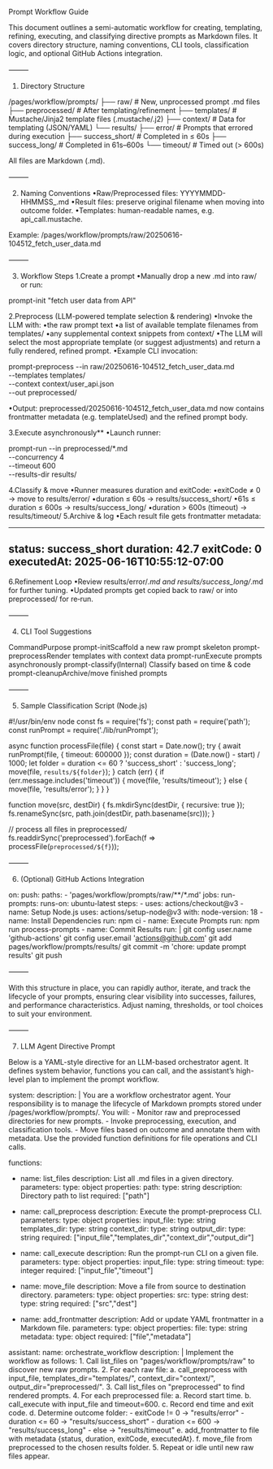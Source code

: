 Prompt Workflow Guide

This document outlines a semi-automatic workflow for creating, templating, refining, executing, and classifying directive prompts as Markdown files. It covers directory structure, naming conventions, CLI tools, classification logic, and optional GitHub Actions integration.

⸻

1. Directory Structure

/pages/workflow/prompts/
├── raw/                   # New, unprocessed prompt .md files
├── preprocessed/          # After templating/refinement
├── templates/             # Mustache/Jinja2 template files (.mustache/.j2)
├── context/               # Data for templating (JSON/YAML)
└── results/
    ├── error/             # Prompts that errored during execution
    ├── success_short/     # Completed in ≤ 60s
    ├── success_long/      # Completed in 61s–600s
    └── timeout/           # Timed out (> 600s)

All files are Markdown (.md).

⸻

2. Naming Conventions
•Raw/Preprocessed files: YYYYMMDD-HHMMSS_<slug>.md
•Result files: preserve original filename when moving into outcome folder.
•Templates: human-readable names, e.g. api_call.mustache.

Example: /pages/workflow/prompts/raw/20250616-104512_fetch_user_data.md

⸻

3. Workflow Steps
1.Create a prompt
•Manually drop a new .md into raw/ or run:

prompt-init "fetch user data from API"

2.Preprocess (LLM-powered template selection & rendering)
•Invoke the LLM with:
•the raw prompt text
•a list of available template filenames from templates/
•any supplemental context snippets from context/
•The LLM will select the most appropriate template (or suggest adjustments) and return a fully rendered, refined prompt.
•Example CLI invocation:

prompt-preprocess --in raw/20250616-104512_fetch_user_data.md \
                  --templates templates/ \
                  --context context/user_api.json \
                  --out preprocessed/

•Output: preprocessed/20250616-104512_fetch_user_data.md now contains frontmatter metadata (e.g. templateUsed) and the refined prompt body.

3.Execute asynchronously**
•Launch runner:

prompt-run --in preprocessed/*.md \
           --concurrency 4 \
           --timeout 600 \
           --results-dir results/

4.Classify & move
•Runner measures duration and exitCode:
•exitCode ≠ 0 → move to results/error/
•duration ≤ 60s → results/success_short/
•61s ≤ duration ≤ 600s → results/success_long/
•duration > 600s (timeout) → results/timeout/
5.Archive & log
•Each result file gets frontmatter metadata:

---
status: success_short
duration: 42.7
exitCode: 0
executedAt: 2025-06-16T10:55:12-07:00
---

6.Refinement Loop
•Review results/error/*.md and results/success_long/*.md for further tuning.
•Updated prompts get copied back to raw/ or into preprocessed/ for re‑run.

⸻

4. CLI Tool Suggestions

CommandPurpose
prompt-initScaffold a new raw prompt skeleton
prompt-preprocessRender templates with context data
prompt-runExecute prompts asynchronously
prompt-classify(Internal) Classify based on time & code
prompt-cleanupArchive/move finished prompts

⸻

5. Sample Classification Script (Node.js)

#!/usr/bin/env node
const fs = require('fs');
const path = require('path');
const runPrompt = require('./lib/runPrompt');

async function processFile(file) {
  const start = Date.now();
  try {
    await runPrompt(file, { timeout: 600000 });
    const duration = (Date.now() - start) / 1000;
    let folder = duration <= 60 ? 'success_short' : 'success_long';
    move(file, `results/${folder}`);
  } catch (err) {
    if (err.message.includes('timeout')) {
      move(file, 'results/timeout');
    } else {
      move(file, 'results/error');
    }
  }
}

function move(src, destDir) {
  fs.mkdirSync(destDir, { recursive: true });
  fs.renameSync(src, path.join(destDir, path.basename(src)));
}

// process all files in preprocessed/
fs.readdirSync('preprocessed').forEach(f => processFile(`preprocessed/${f}`));

⸻

6. (Optional) GitHub Actions Integration

on:
  push:
    paths:
      - 'pages/workflow/prompts/raw/**/*.md'
jobs:
  run-prompts:
    runs-on: ubuntu-latest
    steps:
      - uses: actions/checkout@v3
      - name: Setup Node.js
        uses: actions/setup-node@v3
        with:
          node-version: 18
      - name: Install Dependencies
        run: npm ci
      - name: Execute Prompts
        run: npm run process-prompts
      - name: Commit Results
        run: |
          git config user.name 'github-actions'
          git config user.email 'actions@github.com'
          git add pages/workflow/prompts/results/
          git commit -m 'chore: update prompt results'
          git push

⸻

With this structure in place, you can rapidly author, iterate, and track the lifecycle of your prompts, ensuring clear visibility into successes, failures, and performance characteristics. Adjust naming, thresholds, or tool choices to suit your environment.

⸻

7. LLM Agent Directive Prompt

Below is a YAML-style directive for an LLM-based orchestrator agent. It defines system behavior, functions you can call, and the assistant’s high-level plan to implement the prompt workflow.

system:
  description: |
    You are a workflow orchestrator agent. Your responsibility is to manage
    the lifecycle of Markdown prompts stored under /pages/workflow/prompts/.
    You will:
      - Monitor raw and preprocessed directories for new prompts.
      - Invoke preprocessing, execution, and classification tools.
      - Move files based on outcome and annotate them with metadata.
    Use the provided function definitions for file operations and CLI calls.

functions:
  - name: list_files
    description: List all .md files in a given directory.
    parameters:
      type: object
      properties:
        path:
          type: string
          description: Directory path to list
      required: ["path"]

  - name: call_preprocess
    description: Execute the prompt-preprocess CLI.
    parameters:
      type: object
      properties:
        input_file:
          type: string
        templates_dir:
          type: string
        context_dir:
          type: string
        output_dir:
          type: string
      required: ["input_file","templates_dir","context_dir","output_dir"]

  - name: call_execute
    description: Run the prompt-run CLI on a given file.
    parameters:
      type: object
      properties:
        input_file:
          type: string
        timeout:
          type: integer
      required: ["input_file","timeout"]

  - name: move_file
    description: Move a file from source to destination directory.
    parameters:
      type: object
      properties:
        src:
          type: string
        dest:
          type: string
      required: ["src","dest"]

  - name: add_frontmatter
    description: Add or update YAML frontmatter in a Markdown file.
    parameters:
      type: object
      properties:
        file:
          type: string
        metadata:
          type: object
      required: ["file","metadata"]

assistant:
  name: orchestrate_workflow
  description: |
    Implement the workflow as follows:
      1. Call list_files on "pages/workflow/prompts/raw" to discover new raw prompts.
      2. For each raw file:
         a. call_preprocess with input_file, templates_dir="templates/", context_dir="context/", output_dir="preprocessed/".
      3. Call list_files on "preprocessed" to find rendered prompts.
      4. For each preprocessed file:
         a. Record start time.
         b. call_execute with input_file and timeout=600.
         c. Record end time and exit code.
         d. Determine outcome folder: 
            - exitCode != 0 → "results/error"
            - duration <= 60 → "results/success_short"
            - duration <= 600 → "results/success_long"
            - else → "results/timeout"
         e. add_frontmatter to file with metadata {status, duration, exitCode, executedAt}.
         f. move_file from preprocessed to the chosen results folder.
      5. Repeat or idle until new raw files appear.
